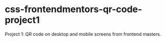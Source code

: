 # css-frontendmentors-qr-code-project1
Project 1: QR code on desktop and mobile screens from frontend masters.
